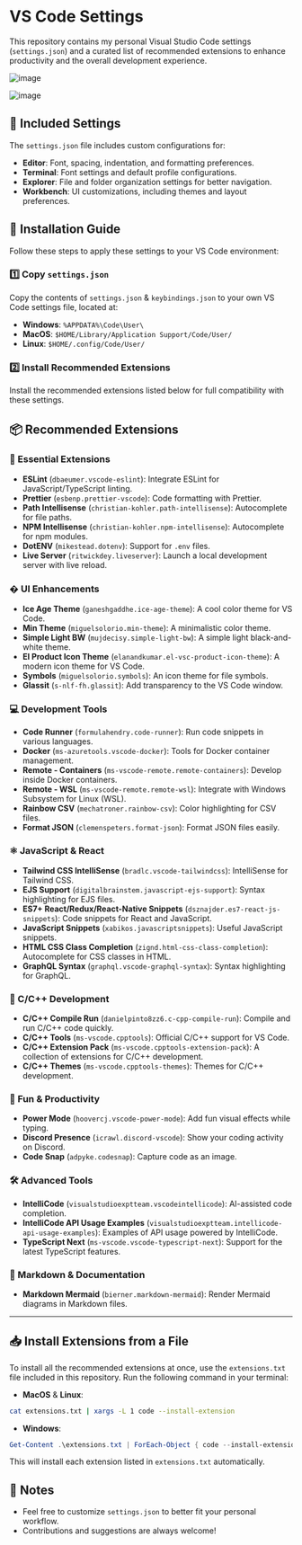 # VS Code Settings

This repository contains my personal Visual Studio Code settings (`settings.json`) and a curated list of recommended extensions to enhance productivity and the overall development experience.

![image](https://github.com/user-attachments/assets/3d94d021-cde1-44b3-b499-31af6bb0230e)

![image](https://github.com/user-attachments/assets/e403b4c3-5c60-429c-82c7-0230f0225156)

## 🔧 Included Settings

The `settings.json` file includes custom configurations for:

- **Editor**: Font, spacing, indentation, and formatting preferences.
- **Terminal**: Font settings and default profile configurations.
- **Explorer**: File and folder organization settings for better navigation.
- **Workbench**: UI customizations, including themes and layout preferences.

## 📌 Installation Guide

Follow these steps to apply these settings to your VS Code environment:

### 1️⃣ Copy `settings.json`

Copy the contents of `settings.json` & `keybindings.json` to your own VS Code settings file, located at:

- **Windows**: `%APPDATA%\Code\User\`
- **MacOS**: `$HOME/Library/Application Support/Code/User/`
- **Linux**: `$HOME/.config/Code/User/`

### 2️⃣ Install Recommended Extensions

Install the recommended extensions listed below for full compatibility with these settings.

## 📦 Recommended Extensions

### 🔹 Essential Extensions

- **ESLint** (`dbaeumer.vscode-eslint`): Integrate ESLint for JavaScript/TypeScript linting.
- **Prettier** (`esbenp.prettier-vscode`): Code formatting with Prettier.
- **Path Intellisense** (`christian-kohler.path-intellisense`): Autocomplete for file paths.
- **NPM Intellisense** (`christian-kohler.npm-intellisense`): Autocomplete for npm modules.
- **DotENV** (`mikestead.dotenv`): Support for `.env` files.
- **Live Server** (`ritwickdey.liveserver`): Launch a local development server with live reload.

### � UI Enhancements

- **Ice Age Theme** (`ganeshgaddhe.ice-age-theme`): A cool color theme for VS Code.
- **Min Theme** (`miguelsolorio.min-theme`): A minimalistic color theme.
- **Simple Light BW** (`mujdecisy.simple-light-bw`): A simple light black-and-white theme.
- **El Product Icon Theme** (`elanandkumar.el-vsc-product-icon-theme`): A modern icon theme for VS Code.
- **Symbols** (`miguelsolorio.symbols`): An icon theme for file symbols.
- **Glassit** (`s-nlf-fh.glassit`): Add transparency to the VS Code window.

### 💻 Development Tools

- **Code Runner** (`formulahendry.code-runner`): Run code snippets in various languages.
- **Docker** (`ms-azuretools.vscode-docker`): Tools for Docker container management.
- **Remote - Containers** (`ms-vscode-remote.remote-containers`): Develop inside Docker containers.
- **Remote - WSL** (`ms-vscode-remote.remote-wsl`): Integrate with Windows Subsystem for Linux (WSL).
- **Rainbow CSV** (`mechatroner.rainbow-csv`): Color highlighting for CSV files.
- **Format JSON** (`clemenspeters.format-json`): Format JSON files easily.

### ⚛️ JavaScript & React

- **Tailwind CSS IntelliSense** (`bradlc.vscode-tailwindcss`): IntelliSense for Tailwind CSS.
- **EJS Support** (`digitalbrainstem.javascript-ejs-support`): Syntax highlighting for EJS files.
- **ES7+ React/Redux/React-Native Snippets** (`dsznajder.es7-react-js-snippets`): Code snippets for React and JavaScript.
- **JavaScript Snippets** (`xabikos.javascriptsnippets`): Useful JavaScript snippets.
- **HTML CSS Class Completion** (`zignd.html-css-class-completion`): Autocomplete for CSS classes in HTML.
- **GraphQL Syntax** (`graphql.vscode-graphql-syntax`): Syntax highlighting for GraphQL.

### 🔧 C/C++ Development

- **C/C++ Compile Run** (`danielpinto8zz6.c-cpp-compile-run`): Compile and run C/C++ code quickly.
- **C/C++ Tools** (`ms-vscode.cpptools`): Official C/C++ support for VS Code.
- **C/C++ Extension Pack** (`ms-vscode.cpptools-extension-pack`): A collection of extensions for C/C++ development.
- **C/C++ Themes** (`ms-vscode.cpptools-themes`): Themes for C/C++ development.

### 🎨 Fun & Productivity

- **Power Mode** (`hoovercj.vscode-power-mode`): Add fun visual effects while typing.
- **Discord Presence** (`icrawl.discord-vscode`): Show your coding activity on Discord.
- **Code Snap** (`adpyke.codesnap`): Capture code as an image.

### 🛠️ Advanced Tools

- **IntelliCode** (`visualstudioexptteam.vscodeintellicode`): AI-assisted code completion.
- **IntelliCode API Usage Examples** (`visualstudioexptteam.intellicode-api-usage-examples`): Examples of API usage powered by IntelliCode.
- **TypeScript Next** (`ms-vscode.vscode-typescript-next`): Support for the latest TypeScript features.

### 📄 Markdown & Documentation

- **Markdown Mermaid** (`bierner.markdown-mermaid`): Render Mermaid diagrams in Markdown files.

---

## 📥 Install Extensions from a File

To install all the recommended extensions at once, use the `extensions.txt` file included in this repository. Run the following command in your terminal:

- **MacOS** & **Linux**:
```sh
cat extensions.txt | xargs -L 1 code --install-extension
```

- **Windows**:
```powershell
Get-Content .\extensions.txt | ForEach-Object { code --install-extension $_ }
```

This will install each extension listed in `extensions.txt` automatically.

## 📌 Notes

- Feel free to customize `settings.json` to better fit your personal workflow.
- Contributions and suggestions are always welcome!
